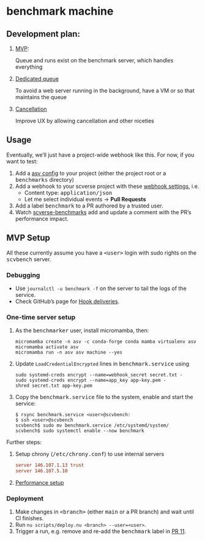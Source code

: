 # benchmark machine

## Development plan:

1. [MVP](https://github.com/scverse/benchmark/milestone/1):

   Queue and runs exist on the benchmark server, which handles everything

2. [Dedicated queue](https://github.com/scverse/benchmark/milestone/2)

   To avoid a web server running in the background, have a VM or so that maintains the queue

3. [Cancellation](https://github.com/scverse/benchmark/milestone/3)

   Improve UX by allowing cancellation and other niceties

## Usage

Eventually, we’ll just have a project-wide webhook like this. For now, if you want to test:

1. Add a [asv config][] to your project (either the project root or a <samp>benchmarks</samp> directory)
2. Add a webhook to your scverse project with these [webhook settings][], i.e.
   - Content type: <samp>application/json</samp>
   - Let me select individual events → **Pull Requests**
3. Add a label <kbd>benchmark</kbd> to a PR authored by a trusted user.
4. Watch [scverse-benchmarks][] add and update a comment with the PR’s performance impact.

[asv config]: https://asv.readthedocs.io/en/v0.6.1/using.html
[webhook settings]: https://github.com/scverse/benchmark/settings/hooks/464592128
[scverse-benchmarks]: https://github.com/apps/scverse-benchmark

## MVP Setup

All these currently assume you have a <samp>&lt;user></samp> login with sudo rights on the <samp>scvbench</samp> server.

### Debugging

- Use `journalctl -u benchmark -f` on the server to tail the logs of the service.
- Check GitHub’s page for [Hook deliveries][].

[Hook deliveries]: https://github.com/scverse/benchmark/settings/hooks/464592128?tab=deliveries

### One-time server setup
1. As the <samp>benchmarker</samp> user, install micromamba, then:

   ```shell
   micromamba create -n asv -c conda-forge conda mamba virtualenv asv
   micromamba activate asv
   micromamba run -n asv asv machine --yes
   ```

2. Update `LoadCredentialEncrypted` lines in <samp>benchmark.service</samp> using

   ```shell
   sudo systemd-creds encrypt --name=webhook_secret secret.txt -
   sudo systemd-creds encrypt --name=app_key app-key.pem -
   shred secret.txt app-key.pem
   ```

3. Copy the <samp>benchmark.service</samp> file to the system, enable and start the service:

   ```console
   $ rsync benchmark.service <user>@scvbench:
   $ ssh <user>@scvbench
   scvbench$ sudo mv benchmark.service /etc/systemd/system/
   scvbench$ sudo systemctl enable --now benchmark
   ```

Further steps:
1. Setup chrony (<samp>/etc/chrony.conf</samp>) to use internal servers

   ```ini
   server 146.107.1.13 trust
   server 146.107.5.10
   ```

2. [Performance setup](https://github.com/scverse/benchmark/issues/1)

### Deployment
1. Make changes in <samp>&lt;branch></samp> (either <samp>main</samp> or a PR branch) and wait until CI finishes.
2. Run `nu scripts/deploy.nu <branch> --user=<user>`.
3. Trigger a run,
   e.g. remove and re-add the <kbd>benchmark</kbd> label in [PR 11][].

[PR 11]: https://github.com/scverse/benchmark/pull/11

